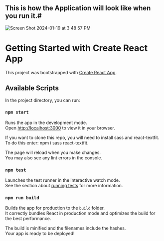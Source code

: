 ## This is how the Application will look like when you run it.#
![Screen Shot 2024-01-19 at 3 48 57 PM](https://github.com/ShirinSadeghii/Calculator/assets/145378172/4ac09802-fbf4-4f35-87fe-930d2f2898a6)


# Getting Started with Create React App

This project was bootstrapped with [Create React App](https://github.com/facebook/create-react-app).

## Available Scripts

In the project directory, you can run:

### `npm start`

Runs the app in the development mode.\
Open [http://localhost:3000](http://localhost:3000) to view it in your browser.

If you want to clone this repo, you will need to install sass
and react-textfit. To do this enter: npm i sass react-textfit.

The page will reload when you make changes.\
You may also see any lint errors in the console.

### `npm test`

Launches the test runner in the interactive watch mode.\
See the section about [running tests](https://facebook.github.io/create-react-app/docs/running-tests) for more information.

### `npm run build`

Builds the app for production to the `build` folder.\
It correctly bundles React in production mode and optimizes the build for the best performance.

The build is minified and the filenames include the hashes.\
Your app is ready to be deployed!

